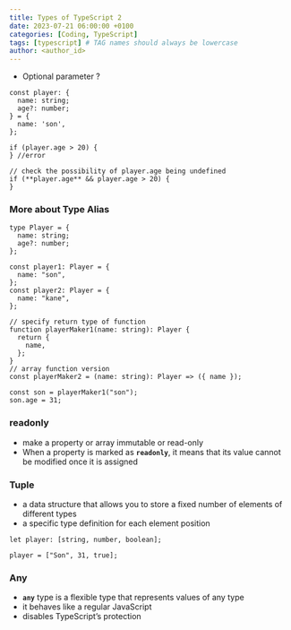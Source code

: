 ```yaml
---
title: Types of TypeScript 2
date: 2023-07-21 06:00:00 +0100
categories: [Coding, TypeScript]
tags: [typescript] # TAG names should always be lowercase
author: <author_id>
---
```


- Optional parameter ?

```tsx
const player: {
  name: string;
  age?: number;
} = {
  name: 'son',
};

if (player.age > 20) {
} //error

// check the possibility of player.age being undefined
if (**player.age** && player.age > 20) {
}
```

### More about **Type Alias**

```tsx
type Player = {
  name: string;
  age?: number;
};

const player1: Player = {
  name: "son",
};
const player2: Player = {
  name: "kane",
};

// specify return type of function
function playerMaker1(name: string): Player {
  return {
    name,
  };
}
// array function version
const playerMaker2 = (name: string): Player => ({ name });

const son = playerMaker1("son");
son.age = 31;
```

### readonly

- make a property or array immutable or read-only
- When a property is marked as **`readonly`**, it means that its value cannot be modified once it is assigned

### Tuple

- a data structure that allows you to store a fixed number of elements of different types
- a specific type definition for each element position

```tsx
let player: [string, number, boolean];

player = ["Son", 31, true];
```

### Any

- **`any`** type is a flexible type that represents values of any type
- it behaves like a regular JavaScript
- disables TypeScript’s protection
